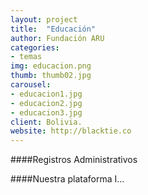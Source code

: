 ```yaml
---
layout: project
title:  "Educación"
author: Fundación ARU
categories:
- temas
img: educacion.png
thumb: thumb02.jpg
carousel:
- educacion1.jpg
- educacion2.jpg
- educacion3.jpg
client: Bolivia.
website: http://blacktie.co
---
```

####Registros Administrativos


####Nuestra plataforma
I...